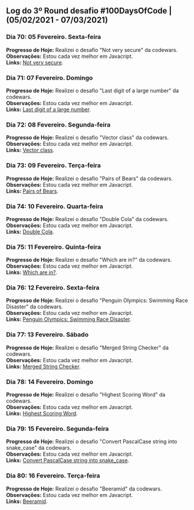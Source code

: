 ## Log do 3º Round desafio #100DaysOfCode | (05/02/2021 - 07/03/2021)

### Dia 70: 05 Fevereiro. Sexta-feira

**Progresso de Hoje:** Realizei o desafio "Not very secure" da codewars.</br>
**Observações:** Estou cada vez melhor em Javacript.</br>
**Links:** [Not very secure](https://t.co/dHjobutfJu?amp=1).</br>

### Dia 71: 07 Fevereiro. Domingo

**Progresso de Hoje:** Realizei o desafio "Last digit of a large number" da codewars.</br>
**Observações:** Estou cada vez melhor em Javacript.</br>
**Links:** [Last digit of a large number](https://www.codewars.com/kata/5511b2f550906349a70004e1).</br>

### Dia 72: 08 Fevereiro. Segunda-feira

**Progresso de Hoje:** Realizei o desafio "Vector class" da codewars.</br>
**Observações:** Estou cada vez melhor em Javacript.</br>
**Links:** [Vector class](https://www.codewars.com/kata/526dad7f8c0eb5c4640000a4).</br>

### Dia 73: 09 Fevereiro. Terça-feira

**Progresso de Hoje:** Realizei o desafio "Pairs of Bears" da codewars.</br>
**Observações:** Estou cada vez melhor em Javacript.</br>
**Links:** [Pairs of Bears](https://www.codewars.com/kata/57d165ad95497ea150000020).</br>

### Dia 74: 10 Fevereiro. Quarta-feira

**Progresso de Hoje:** Realizei o desafio "Double Cola" da codewars.</br>
**Observações:** Estou cada vez melhor em Javacript.</br>
**Links:** [Double Cola](https://t.co/Tt1onRyVuo?amp=1).</br>

### Dia 75: 11 Fevereiro. Quinta-feira

**Progresso de Hoje:** Realizei o desafio "Which are in?" da codewars.</br>
**Observações:** Estou cada vez melhor em Javacript.</br>
**Links:** [Which are in?](https://t.co/EIPUZEzLnR?amp=1).</br>

### Dia 76: 12 Fevereiro. Sexta-feira

**Progresso de Hoje:** Realizei o desafio "Penguin Olympics: Swimming Race Disaster" da codewars.</br>
**Observações:** Estou cada vez melhor em Javacript.</br>
**Links:** [Penguin Olympics: Swimming Race Disaster](https://www.codewars.com/kata/6022c97dac16b0001c0e7ccc).</br>

### Dia 77: 13 Fevereiro. Sábado

**Progresso de Hoje:** Realizei o desafio "Merged String Checker" da codewars.</br>
**Observações:** Estou cada vez melhor em Javacript.</br>
**Links:** [Merged String Checker](https://www.codewars.com/kata/54c9fcad28ec4c6e680011aa).</br>

### Dia 78: 14 Fevereiro. Domingo

**Progresso de Hoje:** Realizei o desafio "Highest Scoring Word" da codewars.</br>
**Observações:** Estou cada vez melhor em Javacript.</br>
**Links:** [Highest Scoring Word](https://www.codewars.com/kata/57eb8fcdf670e99d9b000272).</br>

### Dia 79: 15 Fevereiro. Segunda-feira

**Progresso de Hoje:** Realizei o desafio "Convert PascalCase string into snake_case" da codewars.</br>
**Observações:** Estou cada vez melhor em Javacript.</br>
**Links:** [Convert PascalCase string into snake_case](https://t.co/8fRdflwERR?amp=1).</br>

### Dia 80: 16 Fevereiro. Terça-feira

**Progresso de Hoje:** Realizei o desafio "Beeramid" da codewars.</br>
**Observações:** Estou cada vez melhor em Javacript.</br>
**Links:** [Beeramid](https://t.co/x2cULAQXti?amp=1).</br>
